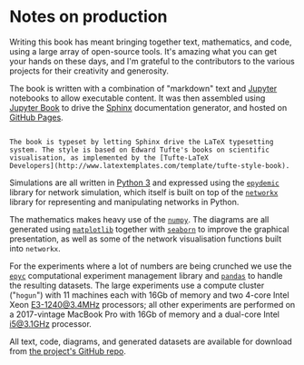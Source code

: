# Notes on production

Writing this book has meant bringing together text, mathematics, and
code, using a large array of open-source tools. It's amazing what you
can get your hands on these days, and I'm grateful to the contributors
to the various projects for their creativity and generosity.

The book is written with a combination of "markdown" text and
[Jupyter](https://www.jjupyter.org) notebooks to allow executable
content. It was then assembled using [Jupyter
Book](https://jupyterbook.org) to drive the
[Sphinx](https://www.sphinx-doc.org/en/master/) documentation generator,
and hosted on [GitHub Pages](https://pages.github.com/).

```{only} latex

The book is typeset by letting Sphinx drive the LaTeX typesetting
system. The style is based on Edward Tufte's books on scientific
visualisation, as implemented by the [Tufte-LaTeX
Developers](http://www.latextemplates.com/template/tufte-style-book).
```

Simulations are all written in [Python 3](https://www.python.org) and
expressed using the
[`epydemic`](https://pyepydemic.readthedocs.io/en/latest/) library for
network simulation, which itself is built on top of the
[`networkx`](https://networkx.github.io/) library for representing and
manipulating networks in Python.

The mathematics makes heavy use of the [`numpy`](https://numpy.org/).
The diagrams are all generated using
[`matplotlib`](https://matplotlib.org/) together with
[`seaborn`](https://seaborn.pydata.org/) to improve the graphical
presentation, as well as some of the network visualisation functions
built into `networkx`.

For the experiments where a lot of numbers are being crunched we use
the [`epyc`](https://epyc.readthedocs.io/en/latest/) computational
experiment management library and
[`pandas`](https://pandas.pydata.org/) to handle the resulting
datasets. The large experiments use a compute cluster ("`hogun`")
with 11 machines each with 16Gb of memory and two 4-core Intel Xeon
E3-1240@3.4MHz processors; all other experiments are performed on a
2017-vintage MacBook Pro with 16Gb of memory and a dual-core Intel
i5@3.1GHz processor.

All text, code, diagrams, and generated datasets are available for
download from [the project's GitHub
repo](https://github.com/simoninireland/introduction-to-epidemics).

